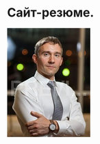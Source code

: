 <!doctype html>

<html>
  
<head>

<meta http-equiv="Content-Type" content="text/html; charset=utf-8">

<title>Сайт-резюме</title>

</head>

<body>

<h1>Сайт-резюме.</h1>

<img src="1_MG_3769.jpg">

</body>

</html>
